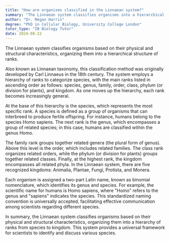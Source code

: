 ```yaml
---
title: "How are organisms classified in the Linnaean system?"
summary: "The Linnaean system classifies organisms into a hierarchical structure based on their physical and structural characteristics."
author: "Dr. Megan Harris"
degree: "PhD in Cellular Biology, University College London"
tutor_type: "IB Biology Tutor"
date: 2024-08-22
---
```


The Linnaean system classifies organisms based on their physical and structural characteristics, organizing them into a hierarchical structure of ranks.

Also known as Linnaean taxonomy, this classification method was originally developed by Carl Linnaeus in the 18th century. The system employs a hierarchy of ranks to categorize species, with the main ranks listed in ascending order as follows: species, genus, family, order, class, phylum (or division for plants), and kingdom. As one moves up the hierarchy, each rank becomes increasingly general.

At the base of this hierarchy is the species, which represents the most specific rank. A species is defined as a group of organisms that can interbreed to produce fertile offspring. For instance, humans belong to the species Homo sapiens. The next rank is the genus, which encompasses a group of related species; in this case, humans are classified within the genus Homo.

The family rank groups together related genera (the plural form of genus). Above this level is the order, which includes related families. The class rank organizes related orders, while the phylum (or division for plants) groups together related classes. Finally, at the highest rank, the kingdom encompasses all related phyla. In the Linnaean system, there are five recognized kingdoms: Animalia, Plantae, Fungi, Protista, and Monera.

Each organism is assigned a two-part Latin name, known as binomial nomenclature, which identifies its genus and species. For example, the scientific name for humans is Homo sapiens, where "Homo" refers to the genus and "sapiens" indicates the species. This standardized naming convention is universally accepted, facilitating effective communication among scientists regarding different species.

In summary, the Linnaean system classifies organisms based on their physical and structural characteristics, organizing them into a hierarchy of ranks from species to kingdom. This system provides a universal framework for scientists to identify and discuss various species.
    